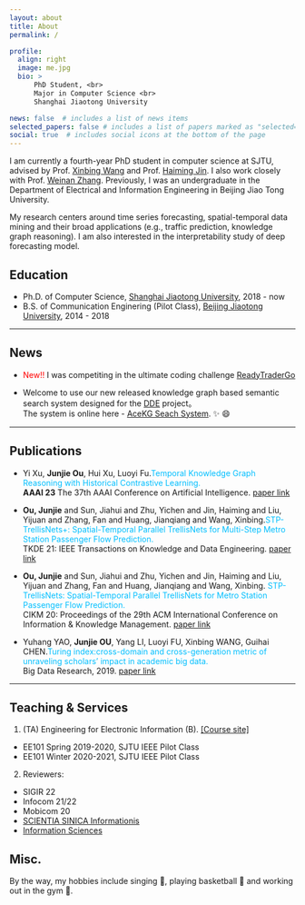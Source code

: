 ```yaml
---
layout: about
title: About
permalink: /

profile:
  align: right
  image: me.jpg
  bio: >
      PhD Student, <br>
      Major in Computer Science <br>
      Shanghai Jiaotong University

news: false  # includes a list of news items
selected_papers: false # includes a list of papers marked as "selected={true}"
social: true  # includes social icons at the bottom of the page
---
```


I am currently a fourth-year PhD student in computer science at SJTU, advised by Prof. [Xinbing Wang](https://www.cs.sjtu.edu.cn/~wang-xb/) and Prof. [Haiming Jin](https://jhc.sjtu.edu.cn/~haimingjin/). I also work closely with Prof. [Weinan Zhang](https://wnzhang.net/). Previously, I was an undergraduate in the Department of Electrical and Information Engineering in Beijing Jiao Tong University.

My research centers around time series forecasting, spatial-temporal data mining and their broad applications (e.g., traffic prediction, knowledge graph reasoning). I am also interested in the interpretability study of deep forecasting model.

## Education

* Ph.D. of Computer Science, [Shanghai Jiaotong University](https://en.sjtu.edu.cn/), 2018 - now
* B.S. of Communication Enginering (Pilot Class), [Beijing Jiaotong University](http://en.njtu.edu.cn/), 2014 - 2018

---
## News
* <span style="color:red">New!!</span> I was competiting in the ultimate coding challenge [ReadyTraderGo](https://readytradergo.optiver.com/)

* Welcome to use our new released knowledge graph based semantic search system designed for the [DDE](https://www.ddeworld.org/) project。  
The system is online here - [AceKG Seach System](https://search.acekg.cn). :sparkles: :smile:

---
## Publications
* Yi Xu, **Junjie Ou**, Hui Xu, Luoyi Fu.<font color=DeepSkyBlue>Temporal Knowledge Graph Reasoning with Historical Contrastive Learning.</font>  
  <strong>AAAI 23</strong> The 37th AAAI Conference on Artificial Intelligence. [paper link](https://arxiv.org/abs/2211.10904)

* **Ou, Junjie** and Sun, Jiahui and Zhu, Yichen and Jin, Haiming and Liu, Yijuan and Zhang, Fan and Huang, Jianqiang and Wang, Xinbing.<font color=DeepSkyBlue>STP-TrellisNets+: Spatial-Temporal Parallel TrellisNets for Multi-Step Metro Station Passenger Flow Prediction.</font>  
  TKDE 21: IEEE Transactions on Knowledge and Data Engineering. [paper link](https://ieeexplore.ieee.org/document/9813413)

* **Ou, Junjie** and Sun, Jiahui and Zhu, Yichen and Jin, Haiming and Liu, Yijuan and Zhang, Fan and Huang, Jianqiang and Wang, Xinbing. <font color=DeepSkyBlue>STP-TrellisNets: Spatial-Temporal Parallel TrellisNets for Metro Station Passenger Flow Prediction.</font>  
  CIKM 20: Proceedings of the 29th ACM International Conference on Information & Knowledge Management. [paper link](https://dl.acm.org/doi/10.1145/3340531.3411874)

* Yuhang YAO, **Junjie OU**, Yang LI, Luoyi FU, Xinbing WANG, Guihai CHEN.<font color=DeepSkyBlue>Turing index:cross-domain and cross-generation metric of unraveling scholars’ impact in academic big data.</font>  
  Big Data Research, 2019. [paper link](http://www.infocomm-journal.com/bdr/EN/abstract/article_169353.shtml)

---
## Teaching & Services

1. (TA) Engineering for Electronic Information (B). [[Course site]](https://www.cs.sjtu.edu.cn/~wang-xb/ieei/index.html)
-  EE101 Spring 2019-2020, SJTU IEEE Pilot Class
-  EE101 Winter 2020-2021, SJTU IEEE Pilot Class

2. Reviewers:
- SIGIR 22
- Infocom 21/22
- Mobicom 20
- [SCIENTIA SINICA Informationis](http://infocn.scichina.com)
- [Information Sciences](https://www.journals.elsevier.com/information-sciences)

## Misc.

By the way, my hobbies include singing :musical_score:, playing basketball :basketball: and working out in the gym :muscle:.
